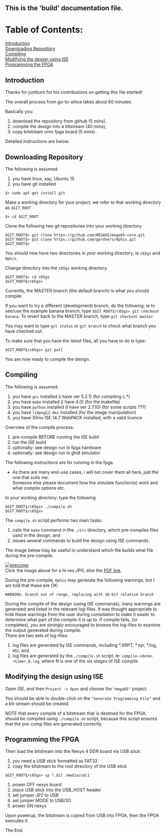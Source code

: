## This is the 'build' documentation file.

# Table of Contents:

[Introduction](#introduction)  
[Downloading Repository](#downloading-repository)  
[Compiling](#compiling)  
[Modifying the design using ISE](#modifying-the-design-using-ise)  
[Programming the FPGA](#programming-the-fpga)

## Introduction

Thanks for justburn for his contributions on getting this file started!

The overall process from go-to-whoa takes about 60 minutes.

Basically you:

1. download the repository from github (5 mins),
1. compile the design into a bitstream (40 mins),
1. copy bitstream onto fpga board (5 mins).

Detailed instructions are below.

## Downloading Repository

The following is assumed:

1. you have linux, say, Ubuntu 15
1. you have git installed
```
$> sudo apt-get install git
```

Make a working directory for your project, we refer to that working directory as ```$GIT_ROOT```
```
$> cd $GIT_ROOT
```
Clone the following two git repositories into your working directory
```
$GIT_ROOT$> git clone https://github.com/MEGA65/mega65-core.git
$GIT_ROOT$> git clone https://github.com/gardners/Ophis.git
$GIT_ROOT$> 
```
You should now have two directories in your working directory, ie ```c65gs``` and ```Ophis```.

Change directory into the ```c65gs``` working directory.
```
$GIT_ROOT$> cd c65gs
$GIT_ROOT$/c65gs>
```

Currently, the MASTER branch (the default branch) is what you should compile.  

If you want to try a different (development) branch, do the following: ie to see/use the example banana branch, type ```$GIT_ROOT$/c65gs> git checkout banana```. To revert back to the MASTER branch, type ```git checkout master```.

You may want to type ```git status``` or ```git branch``` to check what branch you have checked out.  

To make sure that you have the latest files, all you have to do is type:
``` 
$GIT_ROOT$/c65gs> git pull
```
You are now ready to compile the design.

## Compiling

The following is assumed:

1. you have ```gcc``` installed (i have ver 5.2.1) (for compiling c.*)
1. you have ```make``` installed (i have 4.0) (for the makefile)
1. you have ```python``` installed (I have ver 2.7.10) (for some scripts ???)
1. you have ```libpng12-dev``` installed (for the image manipulation)
1. you have Xilinx ISE 14.7 WebPACK installed, with a valid licence

Overview of the compile process:  

1. pre-compile BEFORE running the ISE build
1. run the ISE build
1. optionally: see design run in fpga hardware
1. optionally: see design run in ghdl simulator

The following instructions are for running in the fpga.  

* As there are many end-use cases, i will not cover them all here, just the one that suits me.  
Someone else please document how the simulate function(s) work and what compile options etc.  

In your working directory: type the following
```
$GIT_ROOT$/c65gs> ./compile.sh
$GIT_ROOT$/c65gs> 
```
The ```compile.sh``` script performs two main tasks:  

1. calls the ```make``` command in the ```./src``` directory, which pre-compiles files used in the design, and  
1. issues several commands to build the design using ISE commands.  

The image below may be useful to understand which file builds what file during the pre-compile.  

[![precomp](./images/precomp-small.jpg)](./images/precomp.jpg)  
Click the image above for a hi-res JPG, else the [PDF link](./images/precomp.pdf).  

During the pre-compile, ```Ophis``` may generate the following warnings, but I am told that these are OK:
```
WARNING: branch out of range, replacing with 16-bit relative branch
```

During the compile of the design (using ISE commands), many warnings are generated and listed in the relevant log-files. It was thought appropriate to hide these warnings from the user during compilation to make it easier to determine what part of the compile it is up to. If compile fails, (or completes), you are strongly encouraged to browse the log-files to examine the output generated during compile.  
There are two sets of log-files:

1. log files are generated by ISE commands, including *.XRPT, *.syr, *.log, etc, and
1. log files are generated by the ```./compile.sh``` script, ie: ```compile-<date><time>_N.log```, where N is one of the six stages of ISE compile.


## Modifying the design using ISE

Open ISE, and then ```Project -> Open``` and choose the ```"mega65"``` project.

You should be able to double-click on the ```"Generate Programming File"``` and a bit-stream should be created.  

NOTE that every compile of a bitstream that is destined for the FPGA, should be compiled using ```./compile.sh``` script, because this script ensures that the pre-comp files are generated correctly.

## Programming the FPGA

Then load the bitstream into the Nexys 4 DDR board via USB stick:

1. you need a USB stick formatted as FAT32
1. copy the bitstream to the root directory of the USB stick
```
$GIT_ROOT$/c65gs> cp *.bit /media/sdc1
```

1. power OFF nexys board
1. place USB stick into the USB_HOST header
1. set jumper JP2 to USB
1. set jumper MODE to USB/SD
1. power ON nexys

Upon powerup, the bitstream is copied from USB into FPGA, then the FPGA executes it.

The End.
